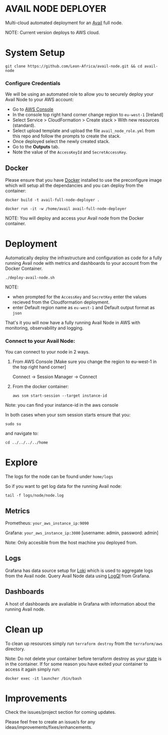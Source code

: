 # AVAIL NODE DEPLOYER

Multi-cloud automated deployment for an [Avail](https://www.availproject.org/) full node.

NOTE: Current version deploys to AWS cloud.

# System Setup

```git clone https://github.com/Leon-Africa/avail-node.git && cd avail-node```

### Configure Credentials

We will be using an automated role to allow you to securely deploy your Avail Node to your AWS account:

- Go to [AWS Console](https://aws.amazon.com/console/) 
- In the console top right hand corner change region to ````eu-west-1```` [Ireland]
- Select Service > CloudFormation > Create stack > With new resources (standard).
- Select upload template and upload the file ```avail_node_role.yml``` from this repo and follow the prompts to create the stack.
- Once deployed select the newly created stack.
- Go to the **Outputs** tab.
- Note the value of the `AccessKeyId` and `SecretAccessKey`.

## Docker 

Please ensure that you have [Docker](https://www.docker.com/products/docker-desktop/) installed to use the preconfigure image which will setup all the dependancies and you can deploy from the container:


````docker build -t avail-full-node-deployer .````

````docker run -it -w /home/avail avail-full-node-deployer````

NOTE: You will deploy and access your Avail node from the Docker container.

# Deployment

Automatically deploy the infrastructure and configuration as code for a fully running Avail node with metrics and dashboards to your account from the Docker Container.


````./deploy-avail-node.sh````

NOTE: 
- when prompted for the ````AccessKey````  and ````SecretKey```` enter the values recieved from the Cloudformation deployment.
- enter Default region name as ````eu-west-1```` and Default output format as ````json````


That's it you will now have a fully running Avail Node in AWS with monitoring, observability and logging.

### Connect to your Avail Node:

You can connect to your node in 2 ways. 

1.  From AWS Console [Make sure you change the region to eu-west-1 in the top right hand corner]
    
    Connect -> Session Manager -> Connect
2. From the docker container:

    ````aws ssm start-session --target instance-id````

Note: you can find your instance-id in the aws console


In both cases when your ssm session starts ensure that you:

````sudo su````

and navigate to:

````cd ../../../../home````

# Explore

The logs for the node can be found under ````home/logs````

So if you want to get log data for the running Avail node: 

````tail -f logs/node/node.log````

## Metrics

Prometheus:  ````your_aws_instance_ip:9090````

Grafana: ````your_aws_instance_ip:3000```` [username: admin, password: admin] 

Note: Only accesible from the host machine you deployed from. 

## Logs

Grafana has data source setup for [Loki](https://github.com/grafana/loki) which is used to aggregate logs from the Avail node. Query Avail Node data using [LogQl](https://grafana.com/docs/loki/latest/query/) from Grafana.

## Dashboards
A host of dashboards are avaliable in Grafana with information about the running Avail node.

# Clean up

To clean up resources simply run ````terraform destroy```` from the ````terraform/aws```` directory.

Note: Do not delete your container before terraform destroy as your [state](https://developer.hashicorp.com/terraform/language/state) is in the container. If for some reason you have exited your container to access it again simply run:

````docker exec -it launcher /bin/bash````


# Improvements
Check the issues/project section for coming updates. 

Please feel free to create an issue/s for any ideas/improvements/fixes/enhancements. 
